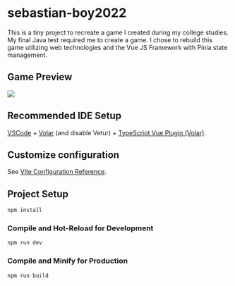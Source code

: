 # sebastian-boy2022

This is a tiny project to recreate a game I created during my college studies. My final Java test required me to create a game. I chose to rebuild this game utilizing web technologies and the Vue JS Framework with Pinia state management.

## Game Preview

<img src="https://github.com/hector-light-blazor/Sebastian-boy/blob/master/animations/AnimationGamePreview.gif?raw=true" />

## Recommended IDE Setup

[VSCode](https://code.visualstudio.com/) + [Volar](https://marketplace.visualstudio.com/items?itemName=Vue.volar) (and disable Vetur) + [TypeScript Vue Plugin (Volar)](https://marketplace.visualstudio.com/items?itemName=Vue.vscode-typescript-vue-plugin).

## Customize configuration

See [Vite Configuration Reference](https://vitejs.dev/config/).

## Project Setup

```sh
npm install
```

### Compile and Hot-Reload for Development

```sh
npm run dev
```

### Compile and Minify for Production

```sh
npm run build
```
